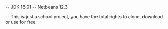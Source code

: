 -- JDK 16.01
-- Netbeans 12.3

-- This is just a school project, you have the total rights to clone, download or use for free
